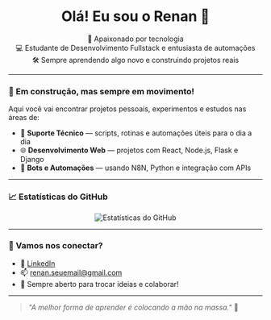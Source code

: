 <h1 align="center">Olá! Eu sou o Renan 👋</h1>

<p align="center">
  🚀 Apaixonado por tecnologia <br>
  💻 Estudante de Desenvolvimento Fullstack e entusiasta de automações <br>
  🛠️ Sempre aprendendo algo novo e construindo projetos reais
</p>

---

### 🚧 Em construção, mas sempre em movimento!
Aqui você vai encontrar projetos pessoais, experimentos e estudos nas áreas de:
- 🔧 **Suporte Técnico** — scripts, rotinas e automações úteis para o dia a dia
- 🌐 **Desenvolvimento Web** — projetos com React, Node.js, Flask e Django
- 🤖 **Bots e Automações** — usando N8N, Python e integração com APIs
---

### 📈 Estatísticas do GitHub

<p align="center">
  <img src="https://github-readme-stats.vercel.app/api?username=okanharenan&show_icons=true&theme=radical" alt="Estatísticas do GitHub" />
</p>

---

### 🤝 Vamos nos conectar?

- 💼 [LinkedIn](https://www.linkedin.com/in/renanokanha/)  
- 📫 renan.seuemail@gmail.com  
- 💬 Sempre aberto para trocar ideias e colaborar!

---

> _"A melhor forma de aprender é colocando a mão na massa."_ 🚀
